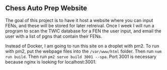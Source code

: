 ## Chess Auto Prep Website
The goal of this project is to have it host a website where you can input FENs, and these will be stored for later retreival. Once I week I will run a program to scan the TWIC database for a FEN the user input, and email the user with a list of pgns that contain their FENs.

Instead of Docker, I am going to run this site on a droplet with pm2. To run with pm2, put the webpage files into the `/var/www/html` folder. Then run `num run build`. Then run `pm2 serve build 3001 --spa`. Port 3001 is necessary because nginx is looking for localhost:3001.
